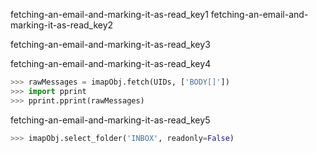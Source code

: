 fetching-an-email-and-marking-it-as-read_key1
fetching-an-email-and-marking-it-as-read_key2


fetching-an-email-and-marking-it-as-read_key3


fetching-an-email-and-marking-it-as-read_key4


```python
>>> rawMessages = imapObj.fetch(UIDs, ['BODY[]'])
>>> import pprint
>>> pprint.pprint(rawMessages)
```
fetching-an-email-and-marking-it-as-read_key5
```python
>>> imapObj.select_folder('INBOX', readonly=False)
```